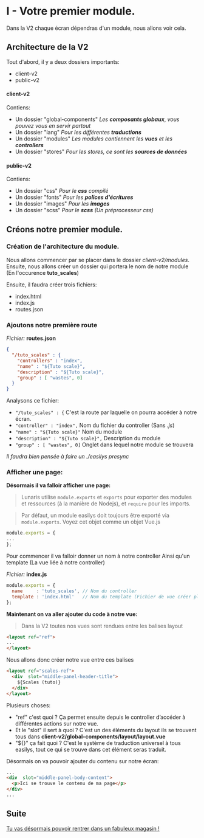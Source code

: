 # I - Votre premier module.

Dans la V2 chaque écran dépendras d'un module, nous allons voir cela.

## Architecture de la V2

Tout d'abord, il y a deux dossiers importants:
* client-v2
* public-v2

#### client-v2

Contiens:
* Un dossier "global-components" *Les* ***composants globaux***, *vous pouvez vous en servir partout*
* Un dossier "lang" *Pour les différentes* ***traductions***
* Un dossier "modules" *Les modules contiennent les* ***vues*** *et les* ***controllers***
* Un dossier "stores" *Pour les stores, ce sont les* ***sources de données***

#### public-v2

Contiens: 
* Un dossier "css" *Pour le* ***css*** *compilé*
* Un dossier "fonts" *Pour les* ***polices d'écritures***
* Un dossier "images" *Pour les* ***images***
* Un dossier "scss" *Pour le* ***scss*** *(Un préprocesseur css)*
 
## Créons notre premier module.

### Création de l'architecture du module.

Nous allons commencer par se placer dans le dossier *client-v2/modules*. Ensuite, nous allons créer un dossier qui portera le nom de notre module (En l'occurence **tuto_scales**)

Ensuite, il faudra créer trois fichiers:

* index.html
* index.js
* routes.json

### Ajoutons notre première route

*Fichier:* **routes.json**
```json
{
  "/tuto_scales" : {
    "controllers" : "index",
    "name" : "${Tuto scale}",
    "description" : "${Tuto scale}",
    "group" : [ "wastes", 0]
  }
}
```
Analysons ce fichier: 


* `"/tuto_scales" : {`
  C'est la route par laquelle on pourra accéder à notre écran. 
* `"controller" : "index",` 
  Nom du fichier du controller (Sans *.js*)
* `"name" : "${Tuto scale}"`
  Nom du module
* `"description" : "${Tuto scale}",`
  Description du module
* `"group" : [ "wastes", 0]`
  Onglet dans lequel notre module se trouvera

*Il faudra bien pensée à faire un ./easilys presync*

### Afficher une page: 

**Désormais il va falloir afficher une page:**

> Lunaris utilise `module.exports` et `exports` pour exporter des modules et ressources (à la manière de Nodejs), et `require` pour les imports.

> Par défaut, un module easilys doit toujours être exporté via `module.exports`.
> Voyez cet objet comme un objet Vue.js

```js
module.exports = {
...
};
```

Pour commencer il va falloir donner un nom à notre controller
Ainsi qu'un template (La vue liée à notre controller)

*Fichier:* **index.js** 
```js
module.exports = {
  name     : 'tuto_scales', // Nom du controller
  template : 'index.html'   // Nom du template (Fichier de vue créer plus tôt)
};
```

**Maintenant on va aller ajouter du code à notre vue:**

> Dans la V2 toutes nos vues sont rendues entre les balises layout

```html
<layout ref="ref">
...
</layout>
```

Nous allons donc créer notre vue entre ces balises
```html
<layout ref="scales-ref">
  <div  slot="middle-panel-header-title">
    ${Scales (tuto)}
  </div>
</layout>
```

Plusieurs choses:
* "ref" c'est quoi ?
  Ça permet ensuite depuis le controller d’accéder à différentes actions sur notre vue.
* Et le "slot" il sert à quoi ?
  C'est un des éléments du layout ils se trouvent tous dans **client-v2/global-components/layout/layout.vue**
* "${}" ça fait quoi ?
  C'est le système de traduction universel à tous easilys, tout ce qui se trouve dans cet élément seras traduit.


Désormais on va pouvoir ajouter du contenu sur notre écran:

```html
...
<div  slot="middle-panel-body-content">
  <p>Ici se trouve le contenu de ma page</p>
</div>
...
```
## Suite

[Tu vas désormais pouvoir rentrer dans un fabuleux magasin !](part3.md)